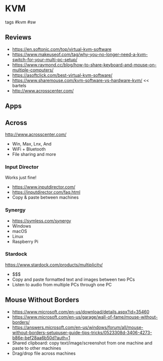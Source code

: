 # KVM

tags #kvm #sw


## Reviews

* https://en.softonic.com/top/virtual-kvm-software
* https://www.makeuseof.com/tag/why-you-no-longer-need-a-kvm-switch-for-your-multi-pc-setup/
* https://www.raymond.cc/blog/how-to-share-keyboard-and-mouse-on-multiple-computers/
* https://asoftclick.com/best-virtual-kvm-software/
* https://www.sharemouse.com/kvm-software-vs-hardware-kvm/ << bartels
* http://www.acrosscenter.com/

## Apps

## Across

 http://www.acrosscenter.com/
* Win, Max, Lnx, And
* WiFi + Bluetooth
* File sharing and more

### Input Director

Works just fine!

* https://www.inputdirector.com/
* https://inputdirector.com/faq.html
* Copy & paste between machines


### Synergy

* https://symless.com/synergy
* Windows
* macOS
* Linux
* Raspberry Pi

### Stardock

https://www.stardock.com/products/multiplicity/

* $$$
* Copy and paste formatted text and images between two PCs
* Listen to audio from multiple PCs through one PC

## Mouse Without Borders

* https://www.microsoft.com/en-us/download/details.aspx?id=35460
* https://www.microsoft.com/en-us/garage/wall-of-fame/mouse-without-borders/
* https://answers.microsoft.com/en-us/windows/forum/all/mouse-without-borders-setupuser-guide-tips-tricks/0523308d-3406-4273-b86e-bef28aa6b50d?auth=1
* Shared clipboard: copy text/image/screenshot from one machine and paste to other machines
* Drag/drop file across machines

